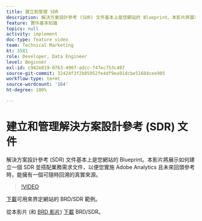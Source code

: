 ```yaml
---
title: 建立和管理 SDR
description: 解決方案設計參考 (SDR) 文件基本上是您網站的 Blueprint。本影片將展示如何建立一個 SDR 並搭配業務需求文件，以便您實施 Adobe Analytics 且未來回頭參考時，能擁有一個可隨時回溯的真實來源。
feature: 實作基本知識
topics: null
activity: implement
doc-type: feature video
team: Technical Marketing
kt: 3581
role: Developer, Data Engineer
level: Beginner
exl-id: c942e819-0763-4907-adcc-747ec753c407
source-git-commit: 32424f3f2b05952fe4df9ea91dcbe51684cee905
workflow-type: tm+mt
source-wordcount: '164'
ht-degree: 100%

---
```


# 建立和管理解決方案設計參考 (SDR) 文件

解決方案設計參考 (SDR) 文件基本上是您網站的 Blueprint。本影片將展示如何建立一個 SDR 並搭配業務需求文件，以便您實施 Adobe Analytics 且未來回頭參考時，能擁有一個可隨時回溯的真實來源。

>[!VIDEO](https://video.tv.adobe.com/v/28754/?quality=12)

[下載](https://analytics.enablementadobe.com/files/brd-sdr-sample-template.xlsx)可用來界定網站的 BRD/SDR 範例。

從本影片 (和 [BRD 影片](creating-a-business-requirements-document.md)) [下載](https://analytics.enablementadobe.com/files/geometrixx-clothiers-brd-sdr.xlsx) BRD/SDR。
